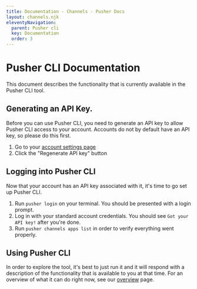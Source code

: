 ```yaml
---
title: Documentation - Channels - Pusher Docs
layout: channels.njk
eleventyNavigation:
  parent: Pusher cli
  key: Documentation
  order: 3
---
```


# Pusher CLI Documentation

This document describes the functionality that is currently available in the Pusher CLI tool.

## Generating an API Key.

Before you can use Pusher CLI, you need to generate an API key to allow Pusher CLI access to your account. Accounts do not by default have an API key, so please do this first.

1. Go to your [account settings page](https://dashboard.pusher.com/accounts/api_key)
2. Click the "Regenerate API key" button

## Logging into Pusher CLI

Now that your account has an API key associated with it, it's time to go set up Pusher CLI.

1. Run `pusher login` on your terminal. You should be presented with a login prompt.
2. Log in with your standard account credentials. You should see `Got your API key!` after you're done.
3. Run `pusher channels apps list` in order to verify everything went properly.

## Using Pusher CLI

In order to explore the tool, it's best to just run it and it will respond with a description of the functionality that is available to you at that time. For an overview of what it can do right now, see our [overview](/docs/channels/pusher_cli/overview) page.
